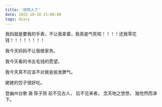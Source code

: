 ```yaml
---
title: '烦死人了'
date: 2022-10-10 21:00:00
tags: diary
---
```

我妈就是要我的手表，不让我拿着，我真是气死啦！！！！还我零花钱！！！！！！！！

我今天妈妈不让我做家务。

我今天看的书五毛钱的愿望。

我今天真不应该不对我爸爸发脾气。

姥姥的饺子很好吃。

登幽州台歌 唐 陈子昂
前不见古人，
后不见来者。
念天地之悠悠，
独怆然而涕下。
